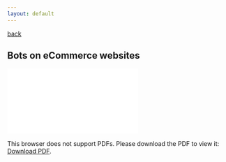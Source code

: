 ```yaml
---
layout: default
---
```

[back](./)
## Bots on eCommerce websites

<object data="./Bot_eCommerce.pdf" type="application/pdf" width="900px" height="900px">
    <embed src="./Bot_eCommerce.pdf">
        <p>This browser does not support PDFs. Please download the PDF to view it: <a href="./Bot_eCommerce.pdf">Download PDF</a>.</p>
    </embed>
</object>
